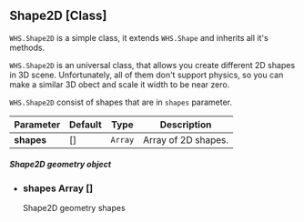<h2 class="ws" id="shape2d">Shape2D [Class]</h2>

`WHS.Shape2D` is a simple class, it extends `WHS.Shape` and inherits all it's methods.

`WHS.Shape2D` is an universal class, that allows you create different 2D shapes in 3D scene. Unfortunately, all of them don't support physics, so you can make a similar 3D obect and scale it width to be near zero.

`WHS.Shape2D` consist of shapes that are in `shapes` parameter.

Parameter      |       Default        | Type      | Description |
-------------- | -------------------- | --------- | ----------- |
**shapes**     | []                   | `Array`   | Array of 2D shapes.

<div class="params" id="shape2d-geometry">
  <h5>Shape2D geometry object <a href="#shape2d-geometry" class="anchor"></a></h5>
  <ul>
    <li id="shape2d-geometry-shapes">
      <h3><a href="#shape2d-geometry-shapes" class="anchor"></a> shapes
        <span class="type">Array</span>
        <span class="default">[]</span>
      </h3>
      <p>Shape2D geometry shapes</p>
    </li>
  </ul>
</div>

<script src="https://gist.github.com/sasha240100/118ced78b8c3a9aeb008.js"></script>